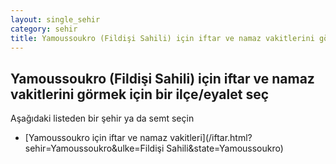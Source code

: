 ```yaml
---
layout: single_sehir
category: sehir
title: Yamoussoukro (Fildişi Sahili) için iftar ve namaz vakitlerini görmek için bir ilçe/eyalet seç
---
```



## Yamoussoukro (Fildişi Sahili) için iftar ve namaz vakitlerini görmek için bir ilçe/eyalet seç

Aşağıdaki listeden bir şehir ya da semt seçin


* [Yamoussoukro için iftar ve namaz vakitleri](/iftar.html?sehir=Yamoussoukro&ulke=Fildişi Sahili&state=Yamoussoukro)
